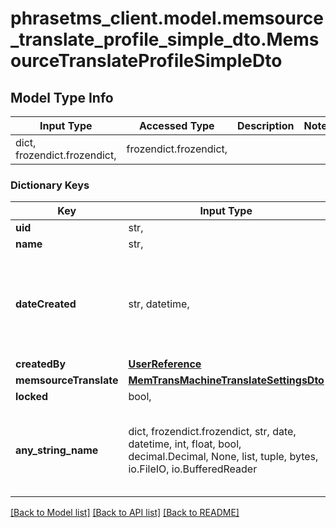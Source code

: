 # phrasetms_client.model.memsource_translate_profile_simple_dto.MemsourceTranslateProfileSimpleDto

## Model Type Info

| Input Type                   | Accessed Type          | Description | Notes |
| ---------------------------- | ---------------------- | ----------- | ----- |
| dict, frozendict.frozendict, | frozendict.frozendict, |             |

### Dictionary Keys

| Key                    | Input Type                                                                                                                                  | Accessed Type                                                                           | Description                                                        | Notes                                               |
| ---------------------- | ------------------------------------------------------------------------------------------------------------------------------------------- | --------------------------------------------------------------------------------------- | ------------------------------------------------------------------ | --------------------------------------------------- |
| **uid**                | str,                                                                                                                                        | str,                                                                                    |                                                                    | [optional]                                          |
| **name**               | str,                                                                                                                                        | str,                                                                                    |                                                                    | [optional]                                          |
| **dateCreated**        | str, datetime,                                                                                                                              | str,                                                                                    |                                                                    | [optional] value must conform to RFC-3339 date-time |
| **createdBy**          | [**UserReference**](UserReference.md)                                                                                                       | [**UserReference**](UserReference.md)                                                   |                                                                    | [optional]                                          |
| **memsourceTranslate** | [**MemTransMachineTranslateSettingsDto**](MemTransMachineTranslateSettingsDto.md)                                                           | [**MemTransMachineTranslateSettingsDto**](MemTransMachineTranslateSettingsDto.md)       |                                                                    | [optional]                                          |
| **locked**             | bool,                                                                                                                                       | BoolClass,                                                                              |                                                                    | [optional]                                          |
| **any_string_name**    | dict, frozendict.frozendict, str, date, datetime, int, float, bool, decimal.Decimal, None, list, tuple, bytes, io.FileIO, io.BufferedReader | frozendict.frozendict, str, BoolClass, decimal.Decimal, NoneClass, tuple, bytes, FileIO | any string name can be used but the value must be the correct type | [optional]                                          |

[[Back to Model list]](../../README.md#documentation-for-models) [[Back to API list]](../../README.md#documentation-for-api-endpoints) [[Back to README]](../../README.md)
